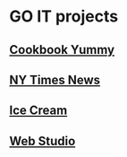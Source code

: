 # GO IT projects

## [Cookbook Yummy](https://basesnel.github.io/project-yummy-f/)

## [NY Times News](https://maxf1996.github.io/NYTimesNews/)

## [Ice Cream](https://bolotinalexey.github.io/go-it-team-project/)

## [Web Studio](https://bolotinalexey.github.io/goit-markup-hw-08)
